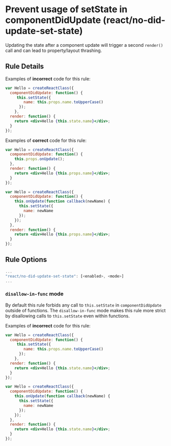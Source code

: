 # Prevent usage of setState in componentDidUpdate (react/no-did-update-set-state)

Updating the state after a component update will trigger a second `render()` call and can lead to property/layout thrashing.

## Rule Details

Examples of **incorrect** code for this rule:

```jsx
var Hello = createReactClass({
  componentDidUpdate: function() {
     this.setState({
        name: this.props.name.toUpperCase()
      });
    },
  render: function() {
    return <div>Hello {this.state.name}</div>;
  }
});
```

Examples of **correct** code for this rule:

```jsx
var Hello = createReactClass({
  componentDidUpdate: function() {
    this.props.onUpdate();
  },
  render: function() {
    return <div>Hello {this.props.name}</div>;
  }
});
```

```jsx
var Hello = createReactClass({
  componentDidUpdate: function() {
    this.onUpdate(function callback(newName) {
      this.setState({
        name: newName
      });
    });
  },
  render: function() {
    return <div>Hello {this.props.name}</div>;
  }
});
```

## Rule Options

```js
...
"react/no-did-update-set-state": [<enabled>, <mode>]
...
```

### `disallow-in-func` mode

By default this rule forbids any call to `this.setState` in `componentDidUpdate` outside of functions. The `disallow-in-func` mode makes this rule more strict by disallowing calls to `this.setState` even within functions.

Examples of **incorrect** code for this rule:

```jsx
var Hello = createReactClass({
  componentDidUpdate: function() {
     this.setState({
        name: this.props.name.toUpperCase()
      });
    },
  render: function() {
    return <div>Hello {this.state.name}</div>;
  }
});
```

```jsx
var Hello = createReactClass({
  componentDidUpdate: function() {
    this.onUpdate(function callback(newName) {
      this.setState({
        name: newName
      });
    });
  },
  render: function() {
    return <div>Hello {this.state.name}</div>;
  }
});
```
